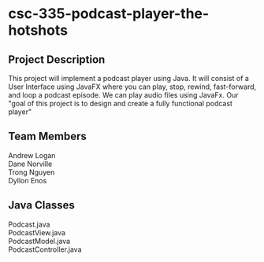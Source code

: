 # csc-335-podcast-player-the-hotshots
## Project Description
This project will implement a podcast player using Java. It will consist of a User Interface using JavaFX where you can play, stop, rewind, fast-forward,
and loop a podcast episode. We can play audio files using JavaFx. Our "goal of this project is to design and create a fully functional podcast player"

## Team Members
Andrew Logan <br />
Dane Norville <br />
Trong Nguyen <br />
Dyllon Enos <br />

## Java Classes
Podcast.java <br />
PodcastView.java <br />
PodcastModel.java <br />
PodcastController.java <br />
